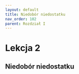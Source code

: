```yaml
---
layout: default
title: Niedobór niedostatku
nav_order: 102
parent: Rozdział I
---
```


# Lekcja 2

## Niedobór niedostatku